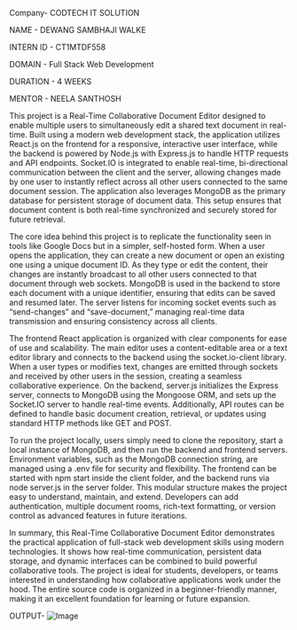

Company- CODTECH IT SOLUTION

NAME - DEWANG SAMBHAJI WALKE

INTERN ID - CT1MTDF558

DOMAIN - Full Stack Web Development

DURATION - 4 WEEKS

MENTOR - NEELA SANTHOSH


This project is a Real-Time Collaborative Document Editor designed to enable multiple users to simultaneously edit a shared text document in real-time. Built using a modern web development stack, the application utilizes React.js on the frontend for a responsive, interactive user interface, while the backend is powered by Node.js with Express.js to handle HTTP requests and API endpoints. Socket.IO is integrated to enable real-time, bi-directional communication between the client and the server, allowing changes made by one user to instantly reflect across all other users connected to the same document session. The application also leverages MongoDB as the primary database for persistent storage of document data. This setup ensures that document content is both real-time synchronized and securely stored for future retrieval.

The core idea behind this project is to replicate the functionality seen in tools like Google Docs but in a simpler, self-hosted form. When a user opens the application, they can create a new document or open an existing one using a unique document ID. As they type or edit the content, their changes are instantly broadcast to all other users connected to that document through web sockets. MongoDB is used in the backend to store each document with a unique identifier, ensuring that edits can be saved and resumed later. The server listens for incoming socket events such as “send-changes” and “save-document,” managing real-time data transmission and ensuring consistency across all clients.

The frontend React application is organized with clear components for ease of use and scalability. The main editor uses a content-editable area or a text editor library and connects to the backend using the socket.io-client library. When a user types or modifies text, changes are emitted through sockets and received by other users in the session, creating a seamless collaborative experience. On the backend, server.js initializes the Express server, connects to MongoDB using the Mongoose ORM, and sets up the Socket.IO server to handle real-time events. Additionally, API routes can be defined to handle basic document creation, retrieval, or updates using standard HTTP methods like GET and POST.

To run the project locally, users simply need to clone the repository, start a local instance of MongoDB, and then run the backend and frontend servers. Environment variables, such as the MongoDB connection string, are managed using a .env file for security and flexibility. The frontend can be started with npm start inside the client folder, and the backend runs via node server.js in the server folder. This modular structure makes the project easy to understand, maintain, and extend. Developers can add authentication, multiple document rooms, rich-text formatting, or version control as advanced features in future iterations.

In summary, this Real-Time Collaborative Document Editor demonstrates the practical application of full-stack web development skills using modern technologies. It shows how real-time communication, persistent data storage, and dynamic interfaces can be combined to build powerful collaborative tools. The project is ideal for students, developers, or teams interested in understanding how collaborative applications work under the hood. The entire source code is organized in a beginner-friendly manner, making it an excellent foundation for learning or future expansion.


OUTPUT- 
![Image](https://github.com/user-attachments/assets/96eff26b-2990-43fd-890d-5c69b86f83e0)
